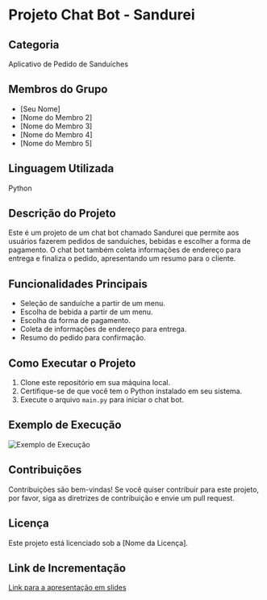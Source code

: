 # Projeto Chat Bot - Sandurei

## Categoria
Aplicativo de Pedido de Sanduíches

## Membros do Grupo
- [Seu Nome]
- [Nome do Membro 2]
- [Nome do Membro 3]
- [Nome do Membro 4]
- [Nome do Membro 5]

## Linguagem Utilizada
Python

## Descrição do Projeto
Este é um projeto de um chat bot chamado Sandurei que permite aos usuários fazerem pedidos de sanduíches, bebidas e escolher a forma de pagamento. O chat bot também coleta informações de endereço para entrega e finaliza o pedido, apresentando um resumo para o cliente.

## Funcionalidades Principais
- Seleção de sanduíche a partir de um menu.
- Escolha de bebida a partir de um menu.
- Escolha da forma de pagamento.
- Coleta de informações de endereço para entrega.
- Resumo do pedido para confirmação.

## Como Executar o Projeto
1. Clone este repositório em sua máquina local.
2. Certifique-se de que você tem o Python instalado em seu sistema.
3. Execute o arquivo `main.py` para iniciar o chat bot.

## Exemplo de Execução
![Exemplo de Execução](link-da-imagem.gif)

## Contribuições
Contribuições são bem-vindas! Se você quiser contribuir para este projeto, por favor, siga as diretrizes de contribuição e envie um pull request.

## Licença
Este projeto está licenciado sob a [Nome da Licença].

## Link de Incrementação
[Link para a apresentação em slides](link-para-os-slides)
